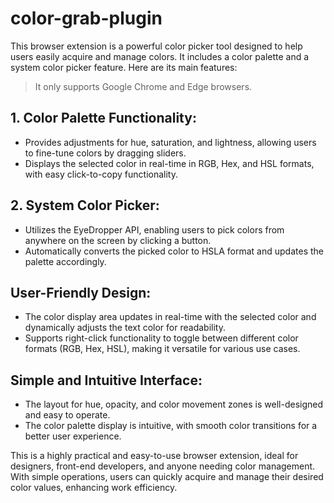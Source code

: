 # color-grab-plugin

This browser extension is a powerful color picker tool designed to help users easily acquire and manage colors. It includes a color palette and a system color picker feature. Here are its main features:

> It only supports Google Chrome and Edge browsers.

## 1. Color Palette Functionality:

 - Provides adjustments for hue, saturation, and lightness, allowing users to fine-tune colors by dragging sliders.
 - Displays the selected color in real-time in RGB, Hex, and HSL formats, with easy click-to-copy functionality.

## 2. System Color Picker:
 - Utilizes the EyeDropper API, enabling users to pick colors from anywhere on the screen by clicking a button.
 - Automatically converts the picked color to HSLA format and updates the palette accordingly.


## User-Friendly Design:

 - The color display area updates in real-time with the selected color and dynamically adjusts the text color for readability.
 - Supports right-click functionality to toggle between different color formats (RGB, Hex, HSL), making it versatile for various use cases.

## Simple and Intuitive Interface:

 - The layout for hue, opacity, and color movement zones is well-designed and easy to operate.
 - The color palette display is intuitive, with smooth color transitions for a better user experience.

 This is a highly practical and easy-to-use browser extension, ideal for designers, front-end developers, and anyone needing color management. With simple operations, users can quickly acquire and manage their desired color values, enhancing work efficiency.